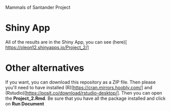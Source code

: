  Mammals of Santander Project
</br>

# Shiny App

All of the results are in the Shiny App, you can see (here)[ https://oleon12.shinyapps.io/Project_2/]

# Other alternatives
If you want, you can download this repository as a ZIP file. Then please you'll need to have installed (R)[https://cran.mirrors.hoobly.com/] and (Rstudio)[https://posit.co/download/rstudio-desktop/]. Then you can open the <b>Project_2.Rmd</b>. Be sure that you have all the package installed and click on <b>Run Document</b>
